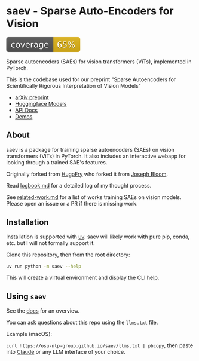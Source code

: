 # saev - Sparse Auto-Encoders for Vision

![Coverage](docs/coverage.svg)

Sparse autoencoders (SAEs) for vision transformers (ViTs), implemented in PyTorch.

This is the codebase used for our preprint "Sparse Autoencoders for Scientifically Rigorous Interpretation of Vision Models"

* [arXiv preprint](https://arxiv.org/abs/2502.06755)
* [Huggingface Models](https://huggingface.co/collections/osunlp/sae-v-67ab8c4fdf179d117db28195)
* [API Docs](https://osu-nlp-group.github.io/saev/api/saev)
* [Demos](https://osu-nlp-group.github.io/saev/#demos)

## About

saev is a package for training sparse autoencoders (SAEs) on vision transformers (ViTs) in PyTorch.
It also includes an interactive webapp for looking through a trained SAE's features.

Originally forked from [HugoFry](https://github.com/HugoFry/mats_sae_training_for_ViTs) who forked it from [Joseph Bloom](https://github.com/jbloomAus/SAELens).

Read [logbook.md](docs/research/logbook.md) for a detailed log of my thought process.

See [related-work.md](saev/related-work.md) for a list of works training SAEs on vision models.
Please open an issue or a PR if there is missing work.

## Installation

Installation is supported with [uv](https://docs.astral.sh/uv/).
saev will likely work with pure pip, conda, etc. but I will not formally support it.

Clone this repository, then from the root directory:

```bash
uv run python -m saev --help
```

This will create a virtual environment and display the CLI help.

## Using `saev`

See the [docs](https://osu-nlp-group.github.io/saev/api/saev) for an overview.

You can ask questions about this repo using the `llms.txt` file.

Example (macOS):

`curl https://osu-nlp-group.github.io/saev/llms.txt | pbcopy`, then paste into [Claude](https://claude.ai) or any LLM interface of your choice.
